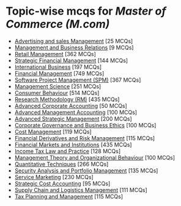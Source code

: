 # Topic-wise mcqs for *Master of Commerce (M.com)*

- [Advertising and sales Management](https://mcqmate.com/topic/advertising-and-sales-management) [25 MCQs]
- [Management and Business Relations](https://mcqmate.com/topic/management-and-business-relations) [9 MCQs]
- [Retail Management](https://mcqmate.com/topic/retail-management) [362 MCQs]
- [Strategic Financial Management](https://mcqmate.com/topic/strategic-financial-management) [144 MCQs]
- [International Business](https://mcqmate.com/topic/international-business) [197 MCQs]
- [Financial Management](https://mcqmate.com/topic/financial-management) [749 MCQs]
- [Software Project Management \(SPM\)](https://mcqmate.com/topic/software-project-management) [367 MCQs]
- [Management Science](https://mcqmate.com/topic/management-science) [251 MCQs]
- [Consumer Behaviour](https://mcqmate.com/topic/consumer-behaviour) [514 MCQs]
- [Research Methodology \(RM\)](https://mcqmate.com/topic/research-methodology) [435 MCQs]
- [Advanced Corporate Accounting](https://mcqmate.com/topic/advanced-corporate-accounting) [50 MCQs]
- [Advanced Management Accounting](https://mcqmate.com/topic/advanced-management-accounting) [100 MCQs]
- [Advanced Strategic Management](https://mcqmate.com/topic/advanced-strategic-management) [200 MCQs]
- [Corporate Governance and Business Ethics](https://mcqmate.com/topic/corporate-governance-and-business-ethics) [100 MCQs]
- [Cost Management](https://mcqmate.com/topic/cost-management) [119 MCQs]
- [Financial Derivatives and Risk Management](https://mcqmate.com/topic/financial-derivatives-and-risk-management) [115 MCQs]
- [Financial Markets and Institutions](https://mcqmate.com/topic/financial-markets-and-institutions) [435 MCQs]
- [Income Tax Law and Practice](https://mcqmate.com/topic/income-tax-law-and-practice) [128 MCQs]
- [Management Theory and Organizational Behaviour](https://mcqmate.com/topic/management-theory-and-organizational-behaviour) [100 MCQs]
- [Quantitative Techniques](https://mcqmate.com/topic/quantitative-techniques) [266 MCQs]
- [Security Analysis and Portfolio Management](https://mcqmate.com/topic/security-analysis-and-portfolio-management) [135 MCQs]
- [Service Marketing](https://mcqmate.com/topic/service-marketing) [230 MCQs]
- [Strategic Cost Accounting](https://mcqmate.com/topic/strategic-cost-accounting) [95 MCQs]
- [Supply Chain and Logistics Management](https://mcqmate.com/topic/supply-chain-and-logistics-management) [111 MCQs]
- [Tax Planning and Management](https://mcqmate.com/topic/tax-planning-and-management) [115 MCQs]

